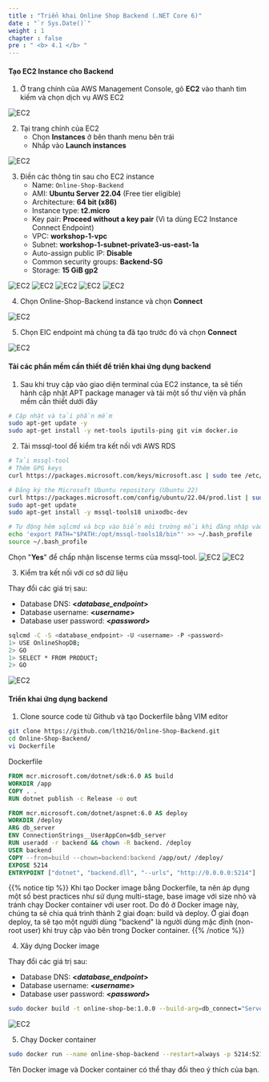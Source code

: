```yaml
---
title : "Triển khai Online Shop Backend (.NET Core 6)"
date : "`r Sys.Date()`"
weight : 1
chapter : false
pre : " <b> 4.1 </b> "
---
```


#### Tạo EC2 Instance cho Backend
1. Ở trang chính của AWS Management Console, gõ **EC2** vào thanh tìm kiếm và chọn dịch vụ AWS EC2
   
![EC2](/images/4-createec2/001-createec2.png?width=50pc)

2. Tại trang chính của EC2
    + Chọn **Instances** ở bên thanh menu bên trái
    + Nhấp vào **Launch instances**

![EC2](/images/4-createec2/002-createec2.png?width=90pc)

3. Điền các thông tin sau cho EC2 instance
    + Name: ```Online-Shop-Backend```
    + AMI: **Ubuntu Server 22.04** (Free tier eligible)
    + Architecture: **64 bit (x86)**
    + Instance type: **t2.micro**
    + Key pair: **Proceed without a key pair** (Vì ta dùng EC2 Instance Connect Endpoint)
    + VPC: **workshop-1-vpc**
    + Subnet: **workshop-1-subnet-private3-us-east-1a**
    + Auto-assign public IP: **Disable**
    + Common security groups: **Backend-SG**
    + Storage: **15 GiB gp2**

![EC2](/images/4-createec2/003-createec2.png?width=40pc)
![EC2](/images/4-createec2/004-createec2.png?width=40pc)
![EC2](/images/4-createec2/005-createec2.png?width=40pc)
![EC2](/images/4-createec2/006-createec2.png?width=40pc)
![EC2](/images/4-createec2/007-createec2.png?width=40pc)

4. Chọn Online-Shop-Backend instance và chọn **Connect**

![EC2](/images/4-createec2/008-createec2.png?width=90pc)

5. Chọn EIC endpoint mà chúng ta đã tạo trước đó và chọn **Connect**

![EC2](/images/4-createec2/009-createec2.png?width=40pc)


#### Tải các phần mềm cần thiết để triển khai ứng dụng backend
1. Sau khi truy cập vào giao diện terminal của EC2 instance, ta sẽ tiến hành cập nhật APT package manager và tải một số thư viện và phần mềm cần thiết dưới đây

```bash
# Cập nhật và tải phần mềm
sudo apt-get update -y
sudo apt-get install -y net-tools iputils-ping git vim docker.io
```

2. Tải mssql-tool để kiểm tra kết nối với AWS RDS

```bash
# Tải mssql-tool
# Thêm GPG keys
curl https://packages.microsoft.com/keys/microsoft.asc | sudo tee /etc/apt/trusted.gpg.d/microsoft.asc

# Đăng ký the Microsoft Ubuntu repository (Ubuntu 22)
curl https://packages.microsoft.com/config/ubuntu/22.04/prod.list | sudo tee /etc/apt/sources.list.d/mssql-release.list
sudo apt-get update
sudo apt-get install -y mssql-tools18 unixodbc-dev

# Tự động hêm sqlcmd và bcp vào biến môi trường mỗi khi đăng nhập vào shell
echo 'export PATH="$PATH:/opt/mssql-tools18/bin"' >> ~/.bash_profile
source ~/.bash_profile
```

Chọn "**Yes**" để chấp nhận liscense terms của mssql-tool.
![EC2](/images/4-createec2/010-createec2.png?width=90pc)
![EC2](/images/4-createec2/011-createec2.png?width=90pc)

3. Kiểm tra kết nối với cơ sở dữ liệu
   
Thay đổi các giá trị sau:
+ Database DNS: **<_database_endpoint_>**
+ Database username: **<_username_>**
+ Database user password: **<_password_>**

```bash
sqlcmd -C -S <database_endpoint> -U <username> -P <password>
1> USE OnlineShopDB;
2> GO
1> SELECT * FROM PRODUCT;
2> GO
```

![EC2](/images/4-createec2/012-createec2.png?width=90pc)

#### Triển khai ứng dụng backend

1. Clone source code từ Github và tạo Dockerfile bằng VIM editor

```bash
git clone https://github.com/lth216/Online-Shop-Backend.git
cd Online-Shop-Backend/
vi Dockerfile
```

Dockerfile
```Dockerfile
FROM mcr.microsoft.com/dotnet/sdk:6.0 AS build
WORKDIR /app
COPY . .
RUN dotnet publish -c Release -o out

FROM mcr.microsoft.com/dotnet/aspnet:6.0 AS deploy
WORKDIR /deploy
ARG db_server
ENV ConnectionStrings__UserAppCon=$db_server
RUN useradd -r backend && chown -R backend. /deploy
USER backend
COPY --from=build --chown=backend:backend /app/out/ /deploy/
EXPOSE 5214
ENTRYPOINT ["dotnet", "backend.dll", "--urls", "http://0.0.0.0:5214"]
```

{{% notice tip %}}
Khi tạo Docker image bằng Dockerfile, ta nên áp dụng một số best practices như sử dụng multi-stage, base image với size nhỏ và tránh chạy Docker container với user root. Do đó ở Docker image này, chúng ta sẽ chia quá trình thành 2 giai đoạn: build và deploy. Ở giai đoạn deploy, ta sẽ tạo một người dùng "backend" là người dùng mặc định (non-root user) khi truy cập vào bên trong Docker container.
{{% /notice %}}

4. Xây dựng Docker image

Thay đổi các giá trị sau:
+ Database DNS: **<_database_endpoint_>**
+ Database username: **<_username_>**
+ Database user password: **<_password_>**

```bash
sudo docker build -t online-shop-be:1.0.0 --build-arg=db_connect="Server=<database_endpoint>,1433;Database=OnlineShopDB;User Id=<username>;Password=<password>" .
```

![EC2](/images/4-createec2/013-createec2.png?width=90pc)

5. Chạy Docker container
```bash
sudo docker run --name online-shop-backend --restart=always -p 5214:5214 -dt online-shop-be:1.0.0
```
Tên Docker image và Docker container có thể thay đổi theo ý thích của bạn.